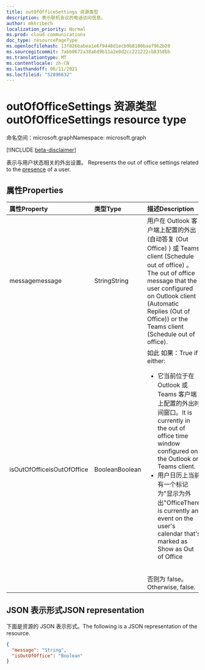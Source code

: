 ```yaml
---
title: outOfOfficeSettings 资源类型
description: 表示联机会议的电话访问信息。
author: mkhribech
localization_priority: Normal
ms.prod: cloud-communications
doc_type: resourcePageType
ms.openlocfilehash: 13f826babea1e6f9448d1ecb9b8100baaf962b20
ms.sourcegitcommit: 7abb0672a38a6d9b11a2e0d2cc221222cb8358bb
ms.translationtype: MT
ms.contentlocale: zh-CN
ms.lasthandoff: 06/11/2021
ms.locfileid: "52896632"
---
```

# <a name="outofofficesettings-resource-type"></a><span data-ttu-id="b52a5-103">outOfOfficeSettings 资源类型</span><span class="sxs-lookup"><span data-stu-id="b52a5-103">outOfOfficeSettings resource type</span></span>

<span data-ttu-id="b52a5-104">命名空间：microsoft.graph</span><span class="sxs-lookup"><span data-stu-id="b52a5-104">Namespace: microsoft.graph</span></span>

[!INCLUDE [beta-disclaimer](../../includes/beta-disclaimer.md)]

<span data-ttu-id="b52a5-105">表示与用户状态相关的外出设置。 [](presence.md)</span><span class="sxs-lookup"><span data-stu-id="b52a5-105">Represents the out of office settings related to the [presence](presence.md) of a user.</span></span>

## <a name="properties"></a><span data-ttu-id="b52a5-106">属性</span><span class="sxs-lookup"><span data-stu-id="b52a5-106">Properties</span></span>

| <span data-ttu-id="b52a5-107">属性</span><span class="sxs-lookup"><span data-stu-id="b52a5-107">Property</span></span>            | <span data-ttu-id="b52a5-108">类型</span><span class="sxs-lookup"><span data-stu-id="b52a5-108">Type</span></span>    | <span data-ttu-id="b52a5-109">描述</span><span class="sxs-lookup"><span data-stu-id="b52a5-109">Description</span></span>                                                                    |
|:--------------------|:--------|:-------------------------------------------------------------------------------|
| <span data-ttu-id="b52a5-110">message</span><span class="sxs-lookup"><span data-stu-id="b52a5-110">message</span></span>           | <span data-ttu-id="b52a5-111">String</span><span class="sxs-lookup"><span data-stu-id="b52a5-111">String</span></span>  | <span data-ttu-id="b52a5-112">用户在 Outlook 客户端上配置的外出 (自动答复 (Out Office) ) 或 Teams client (Schedule out of office) 。</span><span class="sxs-lookup"><span data-stu-id="b52a5-112">The out of office message that the user configured on Outlook client (Automatic Replies (Out of Office)) or the Teams client (Schedule out of office).</span></span> |
| <span data-ttu-id="b52a5-113">isOutOfOffice</span><span class="sxs-lookup"><span data-stu-id="b52a5-113">isOutOfOffice</span></span>      | <span data-ttu-id="b52a5-114">Boolean</span><span class="sxs-lookup"><span data-stu-id="b52a5-114">Boolean</span></span>  | <span data-ttu-id="b52a5-115">如此 如果：</span><span class="sxs-lookup"><span data-stu-id="b52a5-115">True if either:</span></span></br><ul><li><span data-ttu-id="b52a5-116">它当前位于在 Outlook 或 Teams 客户端上配置的外出时间窗口。</span><span class="sxs-lookup"><span data-stu-id="b52a5-116">It is currently in the out of office time window configured on the Outlook or Teams client.</span></span></li><li><span data-ttu-id="b52a5-117">用户日历上当前有一个标记为"显示为外出"Office</span><span class="sxs-lookup"><span data-stu-id="b52a5-117">There is currently an event on the user's calendar that's marked as Show as Out of Office</span></span></li></ul></br><span data-ttu-id="b52a5-118">否则为 false。</span><span class="sxs-lookup"><span data-stu-id="b52a5-118">Otherwise, false.</span></span> |

## <a name="json-representation"></a><span data-ttu-id="b52a5-119">JSON 表示形式</span><span class="sxs-lookup"><span data-stu-id="b52a5-119">JSON representation</span></span>

<span data-ttu-id="b52a5-120">下面是资源的 JSON 表示形式。</span><span class="sxs-lookup"><span data-stu-id="b52a5-120">The following is a JSON representation of the resource.</span></span>

<!-- {
  "blockType": "resource",
  "optionalProperties": [
  ],
  "@odata.type": "microsoft.graph.outOfOfficeSettings"
}-->
```json
{
  "message": "String",
  "isOutOfOffice": "Boolean"
}
```
